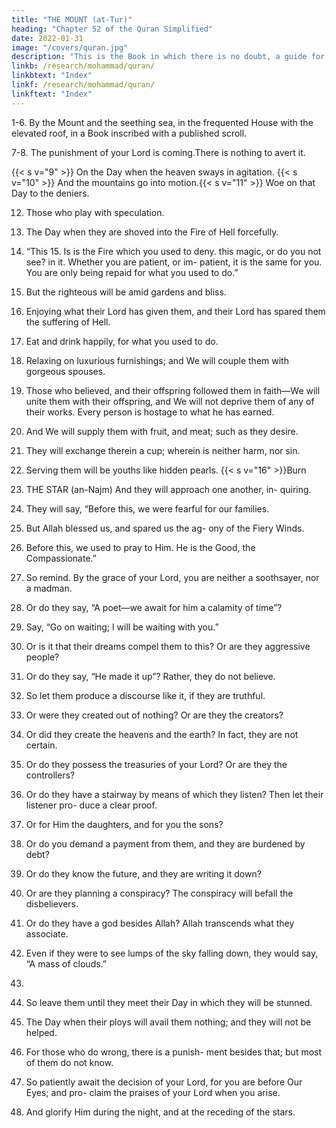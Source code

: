 ```yaml
---
title: "THE MOUNT (at-Tur)"
heading: "Chapter 52 of the Quran Simplified"
date: 2022-01-31
image: "/covers/quran.jpg"
description: "This is the Book in which there is no doubt, a guide for the righteous."
linkb: /research/mohammad/quran/
linkbtext: "Index"
linkf: /research/mohammad/quran/
linkftext: "Index"
---
```



1-6. By the Mount and the seething sea, in the frequented House with the elevated roof, in a Book inscribed with a published scroll. 

7-8. The punishment of your Lord is coming.There is nothing to avert it. 

{{< s v="9" >}}  On the Day when the heaven sways in agitation.
{{< s v="10" >}}  And the mountains go into motion.{{< s v="11" >}}  Woe on that Day to the deniers.

12. Those who play with speculation.
13. The Day when they are shoved into the Fire
of Hell forcefully.

14. “This 15. Is
is the Fire which you used to deny.
this magic, or do you not see?
in it. Whether you are patient, or im-
patient, it is the same for you. You are only
being repaid for what you used to do.”
17. But the righteous will be amid gardens and
bliss.
18. Enjoying what their Lord has given them,
and their Lord has spared them the suffering
of Hell.
19. Eat and drink happily, for what you used to
do.
20. Relaxing on luxurious furnishings; and We
will couple them with gorgeous spouses.
21. Those who believed, and their offspring
followed them in faith—We will unite them
with their offspring, and We will not deprive
them of any of their works. Every person is
hostage to what he has earned.
22. And We will supply them with fruit, and
meat; such as they desire.
23. They will exchange therein a cup; wherein
is neither harm, nor sin.
24. Serving them will be youths like hidden
pearls.
{{< s v="16" >}}Burn
20153. THE STAR (an-Najm)
And they will approach one another, in-
quiring.
26. They will say, “Before this, we were fearful
for our families.
27. But Allah blessed us, and spared us the ag-
ony of the Fiery Winds.
28. Before this, we used to pray to Him. He is
the Good, the Compassionate.”
29. So remind. By the grace of your Lord, you
are neither a soothsayer, nor a madman.
30. Or do they say, “A poet—we await for him
a calamity of time”?
31. Say, “Go on waiting; I will be waiting with
you.”
32. Or is it that their dreams compel them to
this? Or are they aggressive people?
33. Or do they say, “He made it up”? Rather,
they do not believe.
34. So let them produce a discourse like it, if
they are truthful.
35. Or were they created out of nothing? Or
are they the creators?
36. Or did they create the heavens and the
earth? In fact, they are not certain.
37. Or do they possess the treasuries of your
Lord? Or are they the controllers?
38. Or do they have a stairway by means of
which they listen? Then let their listener pro-
duce a clear proof.
39. Or for Him the daughters, and for you the
sons?
40. Or do you demand a payment from them,
and they are burdened by debt?
41. Or do they know the future, and they are
writing it down?
42. Or are they planning a conspiracy? The
conspiracy will befall the disbelievers.
43. Or do they have a god besides Allah? Allah
transcends what they associate.
44. Even if they were to see lumps of the sky
falling down, they would say, “A mass of
clouds.”
25.
45. So
leave them until they meet their Day in
which they will be stunned.
46. The Day when their ploys will avail them
nothing; and they will not be helped.
47. For those who do wrong, there is a punish-
ment besides that; but most of them do not
know.
48. So patiently await the decision of your
Lord, for you are before Our Eyes; and pro-
claim the praises of your Lord when you
arise.

49. And glorify Him during the night, and at
the receding of the stars.

